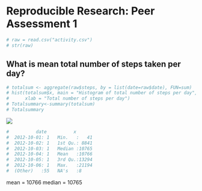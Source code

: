# Reproducible Research: Peer Assessment 1


```r
# raw = read.csv("activity.csv")
# str(raw)
```

## What is mean total number of steps taken per day? #

```r
# totalsum <- aggregate(raw$steps, by = list(date=raw$date), FUN=sum)
# hist(totalsum$x, main = "Histogram of total number of steps per day",
#      xlab = "Total number of steps per day")
# Totalsummary<-summary(totalsum)
# Totalsummary
```

![](Plots/plot_1.png)<!-- -->

```r
#          date          x        
#  2012-10-01: 1   Min.   :   41  
#  2012-10-02: 1   1st Qu.: 8841  
#  2012-10-03: 1   Median :10765  
#  2012-10-04: 1   Mean   :10766  
#  2012-10-05: 1   3rd Qu.:13294  
#  2012-10-06: 1   Max.   :21194  
#  (Other)   :55   NA's   :8
```      
mean = 10766
median = 10765

